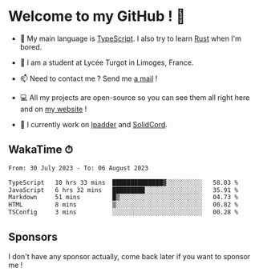 # Welcome to my GitHub ! 🌃

- 🔭 My main language is [TypeScript](https://www.typescriptlang.org/). I also try to learn [Rust](https://www.rust-lang.org/) when I'm bored. 

- 🌱 I am a student at Lycée Turgot in Limoges, France.

- 📫 Need to contact me ? Send me <a href="mailto:mikkel@milescode.dev">a mail</a> !

- 💻 All my projects are open-source so you can see them all right here and on <a href="https://www.vexcited.ml">my website</a> !

- 👀 I currently work on [lpadder](https://github.com/Vexcited/lpadder) and [SolidCord](https://github.com/Vexcited/SolidCord).

## WakaTime ⏱

<!--START_SECTION:waka-->

```txt
From: 30 July 2023 - To: 06 August 2023

TypeScript   10 hrs 33 mins  ██████████████▓░░░░░░░░░░   58.03 %
JavaScript   6 hrs 32 mins   █████████░░░░░░░░░░░░░░░░   35.91 %
Markdown     51 mins         █▒░░░░░░░░░░░░░░░░░░░░░░░   04.73 %
HTML         8 mins          ▒░░░░░░░░░░░░░░░░░░░░░░░░   00.82 %
TSConfig     3 mins          ░░░░░░░░░░░░░░░░░░░░░░░░░   00.28 %
```

<!--END_SECTION:waka-->

## Sponsors

I don't have any sponsor actually, come back later if you want to sponsor me !
